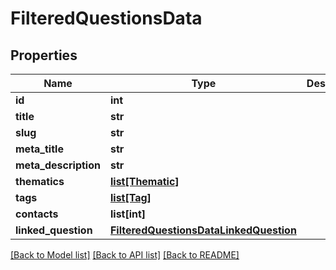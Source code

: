 # FilteredQuestionsData

## Properties
Name | Type | Description | Notes
------------ | ------------- | ------------- | -------------
**id** | **int** |  | [optional] 
**title** | **str** |  | [optional] 
**slug** | **str** |  | [optional] 
**meta_title** | **str** |  | [optional] 
**meta_description** | **str** |  | [optional] 
**thematics** | [**list[Thematic]**](Thematic.md) |  | [optional] 
**tags** | [**list[Tag]**](Tag.md) |  | [optional] 
**contacts** | **list[int]** |  | [optional] 
**linked_question** | [**FilteredQuestionsDataLinkedQuestion**](FilteredQuestionsDataLinkedQuestion.md) |  | [optional] 

[[Back to Model list]](../README.md#documentation-for-models) [[Back to API list]](../README.md#documentation-for-api-endpoints) [[Back to README]](../README.md)

